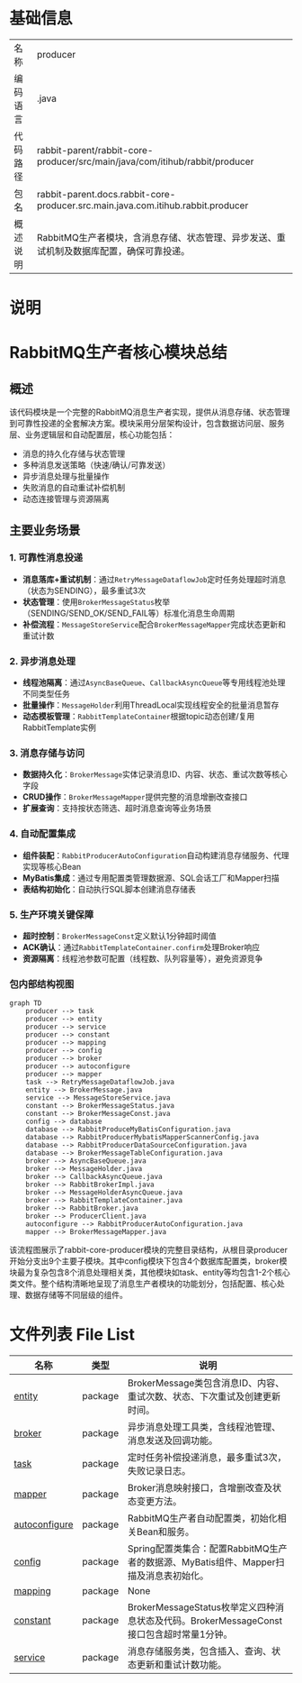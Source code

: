 # 基础信息

|      |      |
|------|------|
| 名称 | producer |
| 编码语言 | .java |
| 代码路径 | rabbit-parent/rabbit-core-producer/src/main/java/com/itihub/rabbit/producer |
| 包名 | rabbit-parent.docs.rabbit-core-producer.src.main.java.com.itihub.rabbit.producer |
| 概述说明 | RabbitMQ生产者模块，含消息存储、状态管理、异步发送、重试机制及数据库配置，确保可靠投递。 |

# 说明

# RabbitMQ生产者核心模块总结

## 概述
该代码模块是一个完整的RabbitMQ消息生产者实现，提供从消息存储、状态管理到可靠性投递的全套解决方案。模块采用分层架构设计，包含数据访问层、服务层、业务逻辑层和自动配置层，核心功能包括：
- 消息的持久化存储与状态管理
- 多种消息发送策略（快速/确认/可靠发送）
- 异步消息处理与批量操作
- 失败消息的自动重试补偿机制
- 动态连接管理与资源隔离

## 主要业务场景

### 1. 可靠性消息投递
- **消息落库+重试机制**：通过`RetryMessageDataflowJob`定时任务处理超时消息（状态为SENDING），最多重试3次
- **状态管理**：使用`BrokerMessageStatus`枚举（SENDING/SEND_OK/SEND_FAIL等）标准化消息生命周期
- **补偿流程**：`MessageStoreService`配合`BrokerMessageMapper`完成状态更新和重试计数

### 2. 异步消息处理
- **线程池隔离**：通过`AsyncBaseQueue`、`CallbackAsyncQueue`等专用线程池处理不同类型任务
- **批量操作**：`MessageHolder`利用ThreadLocal实现线程安全的批量消息暂存
- **动态模板管理**：`RabbitTemplateContainer`根据topic动态创建/复用RabbitTemplate实例

### 3. 消息存储与访问
- **数据持久化**：`BrokerMessage`实体记录消息ID、内容、状态、重试次数等核心字段
- **CRUD操作**：`BrokerMessageMapper`提供完整的消息增删改查接口
- **扩展查询**：支持按状态筛选、超时消息查询等业务场景

### 4. 自动配置集成
- **组件装配**：`RabbitProducerAutoConfiguration`自动构建消息存储服务、代理实现等核心Bean
- **MyBatis集成**：通过专用配置类管理数据源、SQL会话工厂和Mapper扫描
- **表结构初始化**：自动执行SQL脚本创建消息存储表

### 5. 生产环境关键保障
- **超时控制**：`BrokerMessageConst`定义默认1分钟超时阈值
- **ACK确认**：通过`RabbitTemplateContainer.confirm`处理Broker响应
- **资源隔离**：线程池参数可配置（线程数、队列容量等），避免资源竞争


### 包内部结构视图

```mermaid
graph TD
    producer --> task
    producer --> entity
    producer --> service
    producer --> constant
    producer --> mapping
    producer --> config
    producer --> broker
    producer --> autoconfigure
    producer --> mapper
    task --> RetryMessageDataflowJob.java
    entity --> BrokerMessage.java
    service --> MessageStoreService.java
    constant --> BrokerMessageStatus.java
    constant --> BrokerMessageConst.java
    config --> database
    database --> RabbitProduceMyBatisConfiguration.java
    database --> RabbitProducerMybatisMapperScannerConfig.java
    database --> RabbitProducerDataSourceConfiguration.java
    database --> BrokerMessageTableConfiguration.java
    broker --> AsyncBaseQueue.java
    broker --> MessageHolder.java
    broker --> CallbackAsyncQueue.java
    broker --> RabbitBrokerImpl.java
    broker --> MessageHolderAsyncQueue.java
    broker --> RabbitTemplateContainer.java
    broker --> RabbitBroker.java
    broker --> ProducerClient.java
    autoconfigure --> RabbitProducerAutoConfiguration.java
    mapper --> BrokerMessageMapper.java
```

该流程图展示了rabbit-core-producer模块的完整目录结构，从根目录producer开始分支出9个主要子模块。其中config模块下包含4个数据库配置类，broker模块最为复杂包含8个消息处理相关类，其他模块如task、entity等均包含1-2个核心类文件。整个结构清晰地呈现了消息生产者模块的功能划分，包括配置、核心处理、数据存储等不同层级的组件。

# 文件列表 File List

| 名称   | 类型  | 说明 |
|-------|------|-------------|
| [entity](entity/_module.md) | package | BrokerMessage类包含消息ID、内容、重试次数、状态、下次重试及创建更新时间。 |
| [broker](broker/_module.md) | package | 异步消息处理工具类，含线程池管理、消息发送及回调功能。 |
| [task](task/_module.md) | package | 定时任务补偿投递消息，最多重试3次，失败记录日志。 |
| [mapper](mapper/_module.md) | package | Broker消息映射接口，含增删改查及状态变更方法。 |
| [autoconfigure](autoconfigure/_module.md) | package | RabbitMQ生产者自动配置类，初始化相关Bean和服务。 |
| [config](config/_module.md) | package | Spring配置类集合：配置RabbitMQ生产者的数据源、MyBatis组件、Mapper扫描及消息表初始化。 |
| [mapping](mapping/_module.md) | package | None |
| [constant](constant/_module.md) | package | BrokerMessageStatus枚举定义四种消息状态及代码。BrokerMessageConst接口包含超时常量1分钟。 |
| [service](service/_module.md) | package | 消息存储服务类，包含插入、查询、状态更新和重试计数功能。 |


